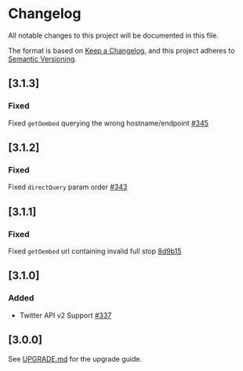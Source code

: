 # Changelog

All notable changes to this project will be documented in this file.

The format is based on [Keep a Changelog](https://keepachangelog.com/en/1.0.0/),
and this project adheres to [Semantic Versioning](https://semver.org/spec/v2.0.0.html).

## [3.1.3]

### Fixed

Fixed `getOembed` querying the wrong hostname/endpoint [#345](https://github.com/atymic/twitter/pull/345)


## [3.1.2]

### Fixed

Fixed `directQuery` param order [#343](https://github.com/atymic/twitter/pull/343)


## [3.1.1]

### Fixed

Fixed `getOembed` url containing invalid full stop [8d9b15](https://github.com/atymic/twitter/commit/8d9b15dcdb88e21fc66c8d7bc582e4839d814dc0)

## [3.1.0]

### Added

- Twitter API v2 Support [#337](https://github.com/atymic/twitter/pull/337)

## [3.0.0]

See [UPGRADE.md](./UPGRADE.md) for the upgrade guide.
